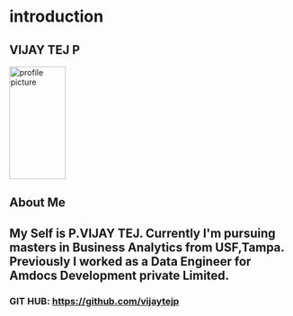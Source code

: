 # introduction
## VIJAY TEJ P
<img src="https://github.com/vijaytejp/introduction/assets/144493074/5877b101-3ab9-438c-9fe5-c80ba98fc390" alt="profile picture" width="100" height="200">

## About Me
## My Self is P.VIJAY TEJ. Currently I'm pursuing masters in Business Analytics from USF,Tampa. Previously I worked as a Data Engineer for Amdocs Development private Limited.
### GIT HUB: https://github.com/vijaytejp

